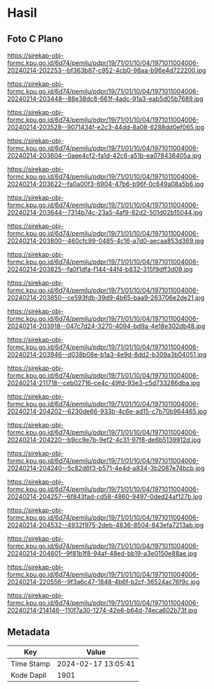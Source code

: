 # Hasil

## Foto C Plano

https://sirekap-obj-formc.kpu.go.id/6d74/pemilu/pdpr/19/71/01/10/04/1971011004006-20240214-202253--bf363b87-c952-4cb0-98aa-b96e4d722200.jpg

https://sirekap-obj-formc.kpu.go.id/6d74/pemilu/pdpr/19/71/01/10/04/1971011004006-20240214-203448--88e38dc8-661f-4adc-91a3-eab5d05b7689.jpg

https://sirekap-obj-formc.kpu.go.id/6d74/pemilu/pdpr/19/71/01/10/04/1971011004006-20240214-203528--9071434f-e2c3-44dd-8a08-6288dd0ef065.jpg

https://sirekap-obj-formc.kpu.go.id/6d74/pemilu/pdpr/19/71/01/10/04/1971011004006-20240214-203604--0aee4cf2-fa1d-42c6-a51b-ea078438405a.jpg

https://sirekap-obj-formc.kpu.go.id/6d74/pemilu/pdpr/19/71/01/10/04/1971011004006-20240214-203622--fa0a00f3-6904-47b6-b96f-0c649a08a5b6.jpg

https://sirekap-obj-formc.kpu.go.id/6d74/pemilu/pdpr/19/71/01/10/04/1971011004006-20240214-203644--7314b74c-23a5-4af9-82d2-501d02b15044.jpg

https://sirekap-obj-formc.kpu.go.id/6d74/pemilu/pdpr/19/71/01/10/04/1971011004006-20240214-203800--460cfc99-0485-4c16-a7d0-aecaa853d369.jpg

https://sirekap-obj-formc.kpu.go.id/6d74/pemilu/pdpr/19/71/01/10/04/1971011004006-20240214-203825--fa0f1dfa-f144-44f4-b832-315f9dff3d09.jpg

https://sirekap-obj-formc.kpu.go.id/6d74/pemilu/pdpr/19/71/01/10/04/1971011004006-20240214-203850--ce593fdb-39d9-4b65-baa9-263706e2de21.jpg

https://sirekap-obj-formc.kpu.go.id/6d74/pemilu/pdpr/19/71/01/10/04/1971011004006-20240214-203918--047c7d24-3270-4094-bd9a-4e18e302db48.jpg

https://sirekap-obj-formc.kpu.go.id/6d74/pemilu/pdpr/19/71/01/10/04/1971011004006-20240214-203946--d038b08e-b1a3-4e9d-8dd2-b309a3b04051.jpg

https://sirekap-obj-formc.kpu.go.id/6d74/pemilu/pdpr/19/71/01/10/04/1971011004006-20240214-211718--ceb02716-ce4c-49fd-93e3-c5d733286dba.jpg

https://sirekap-obj-formc.kpu.go.id/6d74/pemilu/pdpr/19/71/01/10/04/1971011004006-20240214-204202--6230de66-933b-4c6e-ad15-c7b70b964465.jpg

https://sirekap-obj-formc.kpu.go.id/6d74/pemilu/pdpr/19/71/01/10/04/1971011004006-20240214-204220--b9cc9e7b-9ef2-4c31-97f8-de6b5139912d.jpg

https://sirekap-obj-formc.kpu.go.id/6d74/pemilu/pdpr/19/71/01/10/04/1971011004006-20240214-204240--5c82d6f3-b571-4e4d-a834-3b2087e74bcb.jpg

https://sirekap-obj-formc.kpu.go.id/6d74/pemilu/pdpr/19/71/01/10/04/1971011004006-20240214-204257--6f843fad-cd58-4860-9497-0ded24af127b.jpg

https://sirekap-obj-formc.kpu.go.id/6d74/pemilu/pdpr/19/71/01/10/04/1971011004006-20240214-204532--4932f975-2deb-4836-8504-843efa7213ab.jpg

https://sirekap-obj-formc.kpu.go.id/6d74/pemilu/pdpr/19/71/01/10/04/1971011004006-20240214-204601--9f81b1f8-94af-48ed-bb19-a3e0150e88ae.jpg

https://sirekap-obj-formc.kpu.go.id/6d74/pemilu/pdpr/19/71/01/10/04/1971011004006-20240214-220556--9f3a6c47-1848-4b6f-b2cf-36524ac76f9c.jpg

https://sirekap-obj-formc.kpu.go.id/6d74/pemilu/pdpr/19/71/01/10/04/1971011004006-20240214-214146--110f7a30-1274-42e6-b64d-74eca602b73f.jpg


## Metadata

| Key        | Value               |
| ---------- | ------------------- |
| Time Stamp | 2024-02-17 13:05:41 |
| Kode Dapil | 1901                |



